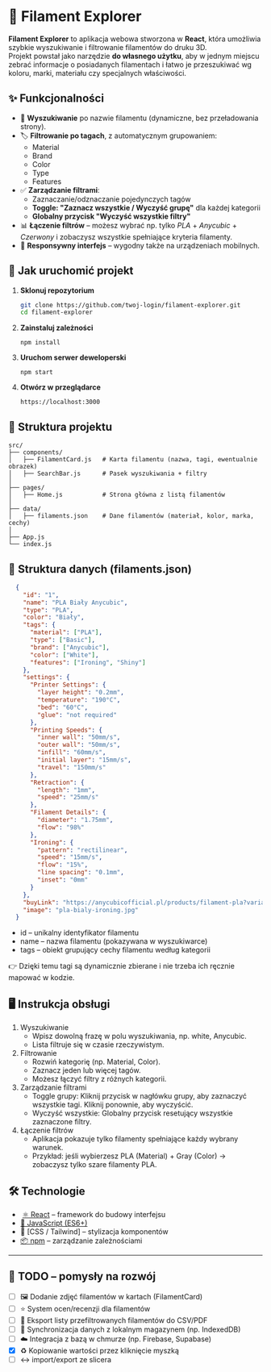# 🎨 Filament Explorer

**Filament Explorer** to aplikacja webowa stworzona w **React**, która umożliwia szybkie wyszukiwanie i filtrowanie filamentów do druku 3D.  
Projekt powstał jako narzędzie **do własnego użytku**, aby w jednym miejscu zebrać informacje o posiadanych filamentach i łatwo je przeszukiwać wg koloru, marki, materiału czy specjalnych właściwości.

## ✨ Funkcjonalności

- 🔎 **Wyszukiwanie** po nazwie filamentu (dynamiczne, bez przeładowania strony).
- 🏷️ **Filtrowanie po tagach**, z automatycznym grupowaniem:
  - Material
  - Brand
  - Color
  - Type
  - Features
- ✅ **Zarządzanie filtrami**:
  - Zaznaczanie/odznaczanie pojedynczych tagów
  - **Toggle: "Zaznacz wszystkie / Wyczyść grupę"** dla każdej kategorii
  - **Globalny przycisk "Wyczyść wszystkie filtry"**
- 📊 **Łączenie filtrów** – możesz wybrać np. tylko _PLA_ + _Anycubic_ + _Czerwony_ i zobaczysz wszystkie spełniające kryteria filamenty.
- 📱 **Responsywny interfejs** – wygodny także na urządzeniach mobilnych.

## 🚀 Jak uruchomić projekt

1. **Sklonuj repozytorium**

   ```bash
   git clone https://github.com/twoj-login/filament-explorer.git
   cd filament-explorer
   ```

2. **Zainstaluj zależności**

   ```
   npm install
   ```

3. **Uruchom serwer deweloperski**

   ```
   npm start
   ```

4. **Otwórz w przeglądarce**
   ```
   https://localhost:3000
   ```

## 📂 Struktura projektu

```
src/
├── components/
│   ├── FilamentCard.js   # Karta filamentu (nazwa, tagi, ewentualnie obrazek)
│   ├── SearchBar.js      # Pasek wyszukiwania + filtry
│
├── pages/
│   ├── Home.js           # Strona główna z listą filamentów
│
├── data/
│   ├── filaments.json    # Dane filamentów (materiał, kolor, marka, cechy)
│
├── App.js
└── index.js
```

## 📑 Struktura danych (filaments.json)

```json
  {
    "id": "1",
    "name": "PLA Biały Anycubic",
    "type": "PLA",
    "color": "Biały",
    "tags": {
      "material": ["PLA"],
      "type": ["Basic"],
      "brand": ["Anycubic"],
      "color": ["White"],
      "features": ["Ironing", "Shiny"]
    },
    "settings": {
      "Printer Settings": {
        "layer height": "0.2mm",
        "temperature": "190°C",
        "bed": "60°C",
        "glue": "not required"
      },
      "Printing Speeds": {
        "inner wall": "50mm/s",
        "outer wall": "50mm/s",
        "infill": "60mm/s",
        "initial layer": "15mm/s",
        "travel": "150mm/s"
      },
      "Retraction": {
        "length": "1mm",
        "speed": "25mm/s"
      },
      "Filament Details": {
        "diameter": "1.75mm",
        "flow": "98%"
      },
      "Ironing": {
        "pattern": "rectilinear",
        "speed": "15mm/s",
        "flow": "15%",
        "line spacing": "0.1mm",
        "inset": "0mm"
      }
    },
    "buyLink": "https://anycubicofficial.pl/products/filament-pla?variant=44750313390389",
    "image": "pla-bialy-ironing.jpg"
  }
```

- id – unikalny identyfikator filamentu
- name – nazwa filamentu (pokazywana w wyszukiwarce)
- tags – obiekt grupujący cechy filamentu według kategorii

👉 Dzięki temu tagi są dynamicznie zbierane i nie trzeba ich ręcznie mapować w kodzie.

## 🖥️ Instrukcja obsługi

1. Wyszukiwanie
   - Wpisz dowolną frazę w polu wyszukiwania, np. white, Anycubic.
   - Lista filtruje się w czasie rzeczywistym.
2. Filtrowanie
   - Rozwiń kategorię (np. Material, Color).
   - Zaznacz jeden lub więcej tagów.
   - Możesz łączyć filtry z różnych kategorii.
3. Zarządzanie filtrami
   - Toggle grupy: Kliknij przycisk w nagłówku grupy, aby zaznaczyć wszystkie tagi. Kliknij ponownie, aby wyczyścić.
   - Wyczyść wszystkie: Globalny przycisk resetujący wszystkie zaznaczone filtry.
4. Łączenie filtrów
   - Aplikacja pokazuje tylko filamenty spełniające każdy wybrany warunek.
   - Przykład: jeśli wybierzesz PLA (Material) + Gray (Color) → zobaczysz tylko szare filamenty PLA.

## 🛠️ Technologie

- ️ [⚛️ React](https://react.dev/) – framework do budowy interfejsu
- [📜 JavaScript (ES6+)](https://developer.mozilla.org/pl/docs/Web/JavaScript)
- 🎨 [CSS / Tailwind] – stylizacja komponentów
- [📦 npm](https://www.npmjs.com) – zarządzanie zależnościami

---

## 📌 TODO – pomysły na rozwój

- [ ] 🖼️ Dodanie zdjęć filamentów w kartach (FilamentCard)
- [ ] ⭐ System ocen/recenzji dla filamentów
- [ ] 💾 Eksport listy przefiltrowanych filamentów do CSV/PDF
- [ ] 🔄 Synchronizacja danych z lokalnym magazynem (np. IndexedDB)
- [ ] ☁️ Integracja z bazą w chmurze (np. Firebase, Supabase)
- [x] ♻️ Kopiowanie wartości przez kliknięcie myszką
- [ ] ↔️ import/export ze slicera
